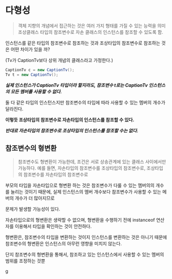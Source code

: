 #  다형성

> 객체 지향의 개념에서 접근하는 것은 여러 가지 형태를 가질 수 있는 능력을 의미
> 조상클래스 타입의 참조변수로 자손 클래스의 인스턴스를 참조할 수 있도록 함. 


인스턴스를 같은 타입의 참조변수로 참조하는 것과 조상타입의 참조변수로 참조하는 것은 어떤 차이가 있을 까?

(Tv가 CaptionTv보다 상위 개념의 클래스라고 가정한다.)

```java
CaptionTv c = new CaptionTv();
Tv t = new CaptionTv();
```

**_실제 인스턴스가 CaptionTv 타입이라 할지라도, 참조변수 t로는 CaptionTv 인스턴스의 모든 멤버를 사용할 수 없다._** 

둘 다 같은 타입의 인스턴스지만 참조변수의 타입에 따라 사용할 수 있는 멤버의 개수가 달라진다. 

**이렇듯 조상타입의 참조변수로 자손타입의 인스턴스를 참조할 수 있다.**

**_반대로 자손타입의 참조변수로 조상타입의 인스턴스를 참조할 수는 없다._**

## 참조변수의 형변환

> 참조변수도 형변환이 가능한데, 조건은 서로 상송관계에 있는 클래스 사이에서만 가능하다. 
> 예를 들면, 자손타입의 참조변수를 조상타입의 참조변수로, 조상타입의 참조변수를 자손타입의 참조변수로 


부모의 타입을 자손타입으로 형변환 하는 것은 참조변수가 다룰 수 있는 멤버의의 개수를 늘리는 것이기 때문에, 실제 인스턴스의 멤버 개수보다 참조변수가 사용할 수 있는 메버의 개수가 더 많아지므로 

문제가 발생할 가능성이 있다. 

자손타입으로의 형변환은 생략할 수 없으며, 형변환을 수행하기 전에 instanceof  연산자를 이용해서 타입을 확인하는 것이 안전하다. 

형변환은, 참조변수의 타입을 변환하는 것이지 인스턴스를 변환하는 것은 아니기 때문에
참조변수의 형변환은 인스턴스의 아무런 영향을 미치지 않는다.

단지 참조변수의 형변환을 통해서, 참조하고 있는 인스턴스에서 사용할 수 있는 멤버의 범위를 조정하는 것뿐

g